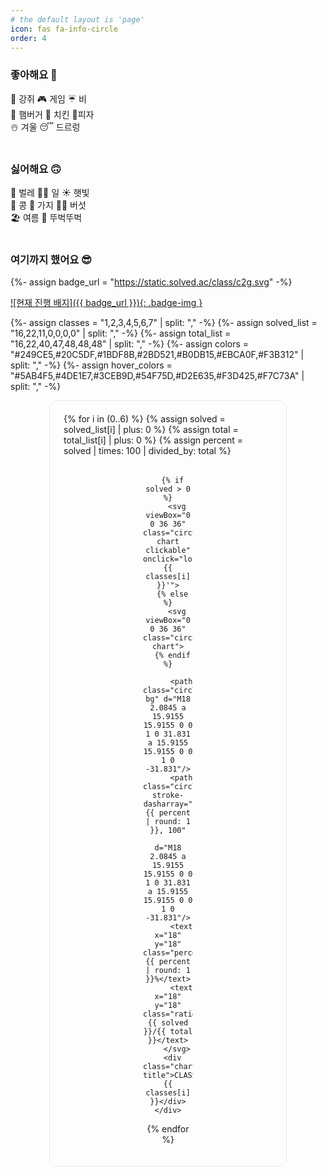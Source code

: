 ```yaml
---
# the default layout is 'page'
icon: fas fa-info-circle
order: 4
---
```


### 좋아해요 🙂
🐶 강쥐 🎮 게임 ☔️ 비\
🍔 햄버거 🍗 치킨 🍕피자\
☃️ 겨울 😴 드르렁\
<br>

### 싫어해요 🙃
🦟 벌레 🧑‍💻 일 ☀️ 햇빛\
🫘 콩 🍆 가지 🍄‍🟫 버섯\
🏖️ 여름 🚶 뚜벅뚜벅\
<br>

### 여기까지 했어요 😎
{%- assign badge_url = "https://static.solved.ac/class/c2g.svg" -%}

<!-- 배지: 마크다운 이미지 + 링크 + 클래스 부여 -->
[![현재 진행 배지]({{ badge_url }}){: .badge-img }](https://solved.ac/class)

{%- assign classes = "1,2,3,4,5,6,7" | split: "," -%}
{%- assign solved_list = "16,22,11,0,0,0,0" | split: "," -%}
{%- assign total_list = "16,22,40,47,48,48,48" | split: "," -%}
{%- assign colors = "#249CE5,#20C5DF,#1BDF8B,#2BD521,#B0DB15,#EBCA0F,#F3B312" | split: "," -%}
{%- assign hover_colors = "#5AB4F5,#4DE1E7,#3CEB9D,#54F75D,#D2E635,#F3D425,#F7C73A" | split: "," -%}

<div class="chart-container">
  {% for i in (0..6) %}
    {% assign solved = solved_list[i] | plus: 0 %}
    {% assign total = total_list[i] | plus: 0 %}
    {% assign percent = solved | times: 100 | divided_by: total %}
    <div class="chart-item" style="--chart-color: {{ colors[i] }}; --chart-hover-color: {{ hover_colors[i] }}; --percent: {{ percent }}">

      {% if solved > 0 %}
        <svg viewBox="0 0 36 36" class="circular-chart clickable" onclick="location.href='/categories/class-{{ classes[i] }}'">
      {% else %}
        <svg viewBox="0 0 36 36" class="circular-chart">
      {% endif %}

          <path class="circle-bg" d="M18 2.0845 a 15.9155 15.9155 0 0 1 0 31.831 a 15.9155 15.9155 0 0 1 0 -31.831"/>
          <path class="circle" stroke-dasharray="{{ percent | round: 1 }}, 100"
                d="M18 2.0845 a 15.9155 15.9155 0 0 1 0 31.831 a 15.9155 15.9155 0 0 1 0 -31.831"/>
          <text x="18" y="18" class="percentage">{{ percent | round: 1 }}%</text>
          <text x="18" y="18" class="ratio">{{ solved }}/{{ total }}</text>
        </svg>
      <div class="chart-title">CLASS {{ classes[i] }}</div>
    </div>
{% endfor %}
</div>

<style>
/* ===== 토큰 ===== */
:root { --chart-size: 80px; --gap-x: 20px; --gap-y: 18px; }
@media (max-width: 600px){ :root { --chart-size: 70px; --gap-x: 16px; --gap-y: 16px; } }
@media (max-width: 400px){ :root { --chart-size: 60px; --gap-x: 14px; --gap-y: 14px; } }

/* ===== 배지(마크다운 이미지에 클래스 적용) ===== */
.badge-img{
  display:block;
  margin: 0 auto 14px;          /* 중앙 + 아래 여백 */
  max-width:180px; height:auto; /* 크기 제한 */
  line-height:0;                 /* 여백 보정 */
  filter: drop-shadow(0 2px 6px rgba(0,0,0,.06));
}

/* ===== 차트 컨테이너(보더/패딩/둥근모서리 포함) ===== */
.chart-container{
  display:flex;
  flex-wrap:nowrap;             /* 넓을 때는 1줄 */
  justify-content:center;       /* 가운데 정렬 */
  align-items:flex-start;
  gap: var(--gap-y) var(--gap-x);
  padding: 20px 22px;
  border: 1px solid #e5e7eb;    /* << 테두리 여기 */
  border-radius: 14px;
  box-sizing: border-box;
  overflow:hidden;              /* 넘침 방지 */
  margin-top: 6px;
}
@media (prefers-color-scheme: dark){
  .chart-container{ border-color:#3a3f45; }
}

/* 4칸 × 2줄 (가운데 정렬, 정확히 두 줄) */
@media (max-width: 1200px){
  .chart-container{
    flex-wrap: wrap;
    width: calc( (var(--chart-size) * 4) + (var(--gap-x) * 3) );
    max-width: 100%;
    margin-left:auto; margin-right:auto;
    justify-content: center;    /* 각 줄 중앙 정렬 */
    align-content: center;      /* 전체 블록 중앙 정렬 */
  }
}

/* 3칸 × 2~3줄 (가운데 정렬) */
@media (max-width: 700px){
  .badge-img{ max-width:160px; }
  .chart-container{
    width: calc( (var(--chart-size) * 3) + (var(--gap-x) * 2) );
  }
}

/* ===== 차트 아이템 & 애니메이션 ===== */
.chart-item{ text-align:center; width:var(--chart-size); position:relative; }
.circular-chart{ display:block; margin:auto; max-width:var(--chart-size); transition:transform .15s ease; }
.circular-chart:hover{ animation:bounceScale .6s cubic-bezier(.28,.84,.42,1.2) forwards; }
.circular-chart.clickable{ cursor:pointer; }
.circular-chart.clickable:active{ transform:scale(.95); }
.circular-chart:hover .circle{ stroke:var(--chart-hover-color); }
.circular-chart:hover .percentage{ opacity:0; }
.circular-chart:hover .ratio{ opacity:1; }

@keyframes bounceScale{
  0%{transform:scale(1)} 40%{transform:scale(1.15)}
  55%{transform:scale(1.10)} 70%{transform:scale(1.13)}
  85%{transform:scale(1.11)} 100%{transform:scale(1.12)}
}

.circle-bg{ fill:none; stroke:#dddfe0; stroke-width:4; }
.circle{
  fill:none; stroke:var(--chart-color); stroke-width:4; stroke-linecap:round;
  stroke-dasharray:0 100; animation:fillCircle 1.6s ease forwards; transition:stroke .3s ease;
}
@keyframes fillCircle{ from{stroke-dasharray:0,100} to{stroke-dasharray:var(--percent),100} }

.percentage,.ratio{
  font-size:6px; text-anchor:middle; dominant-baseline:middle;
  font-weight:bold; pointer-events:none; transition:opacity .3s ease; fill: var(--text-color);
}
.ratio{ opacity:0; }
.chart-title{ margin-top:4px; font-size:14px; font-weight:bold; }
</style>
